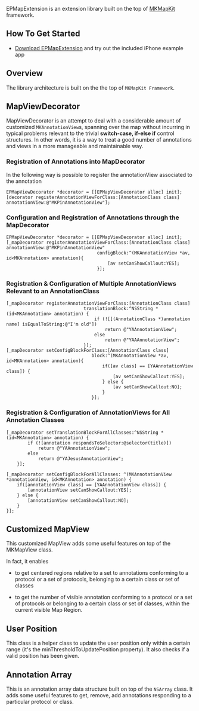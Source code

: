 EPMapExtension is an extension library built on the top of [MKMapKit](http://developer.apple.com/library/ios/#documentation/MapKit/Reference/MapKit_Framework_Reference/_index.html) framework.

## How To Get Started

- [Download EPMapExtension]() and try out the included iPhone example app

## Overview

The library architecture is built on the the top of `MKMapKit Framework`. 

## MapViewDecorator
	
MapViewDecorator is an attempt to deal with a considerable amount of customized `MKAnnotationView`s, spanning over the map without incurring in typical problems relevant to the trivial **switch-case, if-else if**  control structures. In other words, it is a way to treat a good number of annotations and views in a more manageable and maintainable way.

### Registration of Annotations into MapDecorator

In the following way is possible to register the annotationView associated to the annotation

    EPMapViewDecorator *decorator = [[EPMapViewDecorator alloc] init];
    [decorator registerAnnotationViewForClass:[AnnotationClass class] annotationView:@"MKPinAnnotationView"];

### Configuration and Registration of Annotations through the MapDecorator

    EPMapViewDecorator *decorator = [[EPMapViewDecorator alloc] init];
    [_mapDecorator registerAnnotationViewForClass:[AnnotationClass class] annotationView:@"MKPinAnnotationView"
                                      configBlock:^(MKAnnotationView *av, id<MKAnnotation> annotation){
                                          [av setCanShowCallout:YES];
                                      }];


### Registration & Configuration of Multiple AnnotationViews Relevant to an AnnotationClass


    [_mapDecorator registerAnnotationViewForClass:[AnnotationClass class]
                                 translationBlock:^NSString * (id<MKAnnotation> annotation) {
                                     if (![[(AnnotationClass *)annotation name] isEqualToString:@"I'm old"])
                                         return @"YAAnnotationView";
                                     else
                                         return @"YAAAnnotationView";
                                 }];
    [_mapDecorator setConfigBlockForClass:[AnnotationClass class]
                                    block:^(MKAnnotationView *av, id<MKAnnotation> annotation){
                                        if([av class] == [YAAnnotationView class]) {
                                            [av setCanShowCallout:YES];
                                        } else {
                                            [av setCanShowCallout:NO];
                                        }
                                    }];

### Registration & Configuration of AnnotationViews for All Annotation Classes

	[_mapDecorator setTranslationBlockForAllClasses:^NSString * (id<MKAnnotation> annotation) {
	        if (![annotation respondsToSelector:@selector(title)])
	            return @"YAAnnotationView";
	        else
	            return @"YAJesusAnnotationView";
	    }];
    
	[_mapDecorator setConfigBlockForAllClasses: ^(MKAnnotationView *annotationView, id<MKAnnotation> annotation) {
	    if([annotationView class] == [YAAnnotationView class]) {
	        [annotationView setCanShowCallout:YES];
	    } else {
	        [annotationView setCanShowCallout:NO];
	    }
	}];


## Customized MapView 
	
This customized MapView adds some useful features on top of the MKMapView class. 

In fact, it enables 

- to get centered regions relative to a set to annotations conforming to a protocol or a set of protocols, belonging to a certain class or set of classes

- to get the number of visible annotation conforming to a protocol or a set of protocols or belonging to a certain class or set of classes, within the current visible Map Region.


## User Position

This class is a helper class to update the user position only within a certain range (it's the minThresholdToUpdatePosition property). It also checks if a valid position has been given.

## Annotation Array

This is an annotation array data structure built on top of the `NSArray` class. It adds some useful features to get, remove, add annotations responding to a particular protocol or class. 

